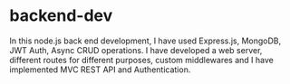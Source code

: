 # backend-dev
In this node.js back end development, I have used Express.js, MongoDB, JWT Auth, Async CRUD operations. I have developed a web server, different routes for different purposes, custom middlewares and I have implemented MVC REST API and Authentication.
